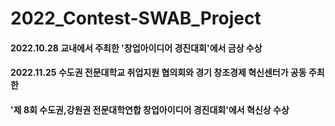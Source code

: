  # 2022_Contest-SWAB_Project
 #### 2022.10.28 교내에서 주최한 '창업아이디어 경진대회'에서 금상 수상
 #### 2022.11.25 수도권 전문대학교 취업지원 협의회와 경기 창조경제 혁신센터가 공동 주최한
 #### '제 8회 수도권,강원권 전문대학연합 창업아이디어 경진대회'에서 혁신상 수상
